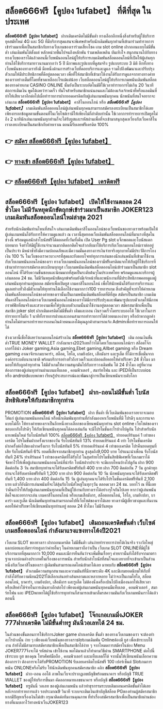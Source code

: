 # สล็อต666ฟรี【คูปอง 1ufabet】  ที่ดีที่สุด ในประเทศ

**สล็อต666ฟรี【คูปอง 1ufabet】** ฝากเติมเครดิตไม่มีขั้นต่ำ  ทางเลือกอีกหนึ่งสิ่งสำหรับผู้ใช้บริการยุคสมัยใหม่ 4G และ 5G ที่มีบริการสุดแสนจะพิเศษสำหรับนักเดิมพันทุกท่านที่เข้ามาร่วมทำรายการเข้าร่วมมาเพื่อเป็นสมาชิกกับทางเว็บเกมของเราร่วมเสี่ยงโชค เกม slot online ฝากถอนแบบไม่มีขั้นต่ำ เล่นเดิมพันได้ตั้งแต่ หลักหน่วยขึ้นไปจนถึงหลักพัน ร่วมเพลิดเพลิน บันเทิงใจ สนุกสนานไปกับทางทางเว็บของเราได้แล้วตอนนี้เว็บพนันออนไลน์ผู้ให้บริการเกมเดิมพันสล็อตออนไลน์ที่เปิดให้ผู้เล่นทุกท่านได้ใช้บริการมายาวนานมากกว่า 5 ปี มีภาพและรูปแบบที่ดูสมจริง รูปแบบระบบ 3 มิติ
อีกทั้งทางเว็บพนันของทางเรายังมี มือหนึ่งด้านการสร้างเว็บที่คอยบริการและดูแล  รวมไปถึงพัฒนาและปรับปรุงตัวเกมให้มีประสิทธิภาพที่ดีอยู่ตลอดเวลา เพื่อที่ให้สมาชิกที่เข้ามาใช้งานได้รับการดูแลจากทางทางค่ายของเราอย่างเต็มที่โดยที่ขาดเหลืออะไรแม้แต่น้อย เว็บสล็อตออนไลน์ผู้ให้บริการเกมพนันเดิมพันสล็อตของทางค่ายเกม CASINO ONLINE นั้นยังเป็นระบบอัตโนมัติใช้เวลาทำรายการไม่เกิน 20 วินาที ต่อการเติมเงิน พูดได้เลยว่ารวดเร็ว ทันใจสำหรับสมาชิกแน่นอนและไม่ต้องแจ้งเจ้าหน้าที่หรือแอดมินที่ทำให้เสียเวลาอีกต่อไปเมื่อทำรายการฝากยอดเครดิตกับผู้เล่นเกมพนันทุกคน
นักพนันที่สนใจอยากจะเล่นเกม **สล็อต666ฟรี【คูปอง 1ufabet】** คาสิโนออนไลน์ หรือ ***สล็อต666ฟรี【คูปอง 1ufabet】*** เกมเดิมพันสล็อตออนไลน์ผู้เล่นพนันทุกคนสามารถสมัครลงทะเบียนเป็นสมาชิกได้เลยเพียงกรอกข้อมูลตามขั้นตอนที่ในเว็บไซต์เรามีให้เพียงไม่กี่ลำดับเท่านั้น ใช้เวลาการทำรายการเปิดยูสไม่ถึง 2 นาทีนักเล่นเกมพนันทุกท่านก็จะได้รับยูสและรหัสผ่านเพื่อที่จะเข้ามาสนุกสุดเหวี่ยงกับเว็บคาสิโนเราลงทะเบียนเป็นสมาชิกกับค่ายเราณ ตอนนี้รับเลยฟรีเครดิต 100%

## 👉 [สมัคร สล็อต666ฟรี【คูปอง 1ufabet】](https://archa888.com/)
## 👉 [ทางเข้า สล็อต666ฟรี【คูปอง 1ufabet】](https://archa888.com/)
## 👉 [สล็อต666ฟรี【คูปอง 1ufabet】 เครดิตฟรี](https://archa888.com/)

## สล็อต666ฟรี【คูปอง 1ufabet】 เปิดให้ใช้งานตลอด  24 ชั่วโมง ไม่มีวันหยุดนักขัตฤกษ์เข้าร่วมมาเป็นสมาชิก JOKER123 เกมเดิมพันสล็อตออนไลน์ใหม่ล่าสุด 2021

สำหรับนักเดิมพันท่านไหนที่สนใจ เล่นเกมเดิมพันคาสิโนออนไลน์ของเว็บพนันของทางเราพร้อมเปิดให้ผู้เล่นเกมพนันได้รับการให้ความดูแลแล้ว ณ เวลานี้สุดยอดเว็บเดิมพันสล็อตออนไลน์ที่มาแรงที่สุดในช่วงนี้ พร้อมดูแลนักล่าโบนัสฟรีได้ตลอดทั้งวันทั้งคืน เปิด User Pg slot แจ็กพอตและโบนัสแตกบ่อยมาก จึงทำให้มีผู้ใช้งานจำนวนมากติดอกติดใจแล้วกลับมาใช้บริการกับเว็บเกมออนไลน์เราต่ออยู่เป็นประจำ มิหนำซ้ำยังมีความปลอดภัยและมีความมั่นคงทางการเงินจ่ายจริงทุกบาทไม่มีประวัติการโกงเงิน 100 % ในเว็บของเราควบวงจรที่สุดและยังตอบโจทย์ทุกการเล่นของนักเล่นพนันที่เข้ามาใช้งานกับเว็บเกมพนันออนไลน์ของเรา
ทางเว็บเกมพนันออนไลน์ของเรามีฟรีเครดิตแจกให้กับผู้ที่ใช้บริการที่เข้ามาทำรายการสมัครลงทะเบียนทุกยูส เว็บเกมพนันเดิมพันสล็อตออนไลน์เข้าร่วมมาเป็นสมาชิก slot ออนไลน์ ที่ได้รับความชื่นชอบและนิยมมากที่สุดเป็นระดับต้นๆในประเทศไทย พร้อมดูแลและบริการผู้เล่นตลอด 24 ชม. ไม่มีวันหยุดนักขัตฤกษ์พร้อมยังมีเจ้าหน้าที่และพนักงานที่มีประสิทธิภาพคอยดูแลผู้เล่นพนันทุกท่านอยู่ตลอด สมัครเพื่อเปิดยูส เกมคาสิโนออนไลน์ เพื่อให้นักพนันได้รับการบริการและดูแลอย่างทั่วถึงมีตัวเกมให้ทุกท่านได้เลือกใช้งานมากกว่า100 รายการเกม
สิ่งสำคัญที่จะทำให้ค่ายเกมเดิมพันสล็อตออนไลน์ของค่ายของเรานั้นเป็นเกมพนันเดิมพันสล็อตที่ดีที่สุด สมัครเป็นสมาชิก  เกมเดิมพันคาสิโนออนไลน์ทางเว็บเกมพนันออนไลน์ของเราได้มีการปรับปรุงและพัฒนารูปแบบตัวเกมให้มีภาพกราฟฟิกที่สมจริงและสวยงามเพื่อให้รูปแบบตัวเกมนั้นน่าใช้งานอยู่ตลอดเวลา สมัครสมาชิกเพื่อเป็นสมาชิก joker slot ฝากเติมเครดิตไม่มีขั้นต่ำ เติมและถอน เงินรวดเร็วโดยระบบออโต้ ใช้เวลาในการทำรายการไม่ถึง 1 นาทีทั้งรายการฝากและถอนสามารถทำรายการได้ด้วยตนเองง่ายๆ หรือถ้าหากลูกค้าท่านใดไม่สามารถทำรายการถอนเงินด้วยตนเองได้คุณลูกค้าสามารถแจ้ง Adminเพื่อทำรายการถอนให้ได้

ช่วงเวลานี้เชื่อได้เลยว่าเกมออนไลน์สร้างเงิน **สล็อต666ฟรี【คูปอง 1ufabet】** เติม ถอนเงินขั้นต่ำTRUE MONEY WALLET กำลังมาแรง2021เลยก็ว่าได้โดยเว็บเกมออนไลน์เรา สล็อตโจ๊กเกอร์ได้นำ  Joker gaming,Asia gaming,Ebet gaming,Allbet gaming หรือ Dream gaming อาณาจักรเกมบาคาร่า, สล็อต, ไฮโล, เกมยิงปลา, เสือมังกร และรูเล็ต ที่ได้การเชื่อมั่นจากองค์กรระบดับนานาชาติ พร้อมบริการอย่างทั่วถึงรวดเร็วและปลอดภัยคอยให้คำปรึกษา 24 ชั่วโมง มามอบให้กับลูกค้าทุกท่าน ได้มีตัวเกมให้ความสนุกมันไปกับการวางเดิมพัน ได้ 24 ชั่วโมง อยู่ที่ความต้องการของผู้เล่นทุกท่านผ่านบนแท็บเลต , คอมพิวเตอร์ , สมาร์ทโฟน และ iPEDที่เป็นระบบios หรือ androidแบบพกพา เรียนรู้ประสบการณ์และพัฒนาสู่การเป็นเซียนพนันระบดับโลก

## สล็อต666ฟรี【คูปอง 1ufabet】 ฝาก-ถอนไม่มีขั้นต่ำ โบนัสสิทธิพิเศษให้กับสมาชิกทุกท่าน

 PROMOTION  **สล็อต666ฟรี【คูปอง 1ufabet】** ฝาก ขั้นต่ำ ที่เว็บเดิมพันของเราอยากจะมอบให้แก่  ผู้เล่นเกมพนันออนไลน์ หรือนักเดิมพันทุกท่านที่กำลังมองหาเว็บพนันที่มี โปรดีๆ และการแจกแบบไม่กั๊ก ให้ทางค่ายของเราเป็นอีกหนึ่งทางเลือกของเซียนพนันทุกท่าน slot online เว็บไซต์ของเรา ขอบอกกับโปรดีๆ ให้กับเซียนพนันทุกคนได้ลองเล่นกัน จะมีโปรโมชั่นอะไรบ้างไปดูกัน
โปรสำหรับนักแทงพนันใหม่ รับโบนัสทันที 100% [สล็อต666ฟรี【คูปอง 1ufabet】](https://archa888.com/) ทำยอดเทิร์นแค่ 1 เท่าของเครดิต
โปรโมชั่นฝากครั้งแรกของวัน รับโบนัสทันที 13% ทำยอดเทิร์นแค่ 4 เท่า
โปรโมชั่นเครดิตฝากครั้งต่อไปของฝากครั้งแรก รับโบนัสทันที 5% ทำยอดเทิร์นแค่ 4 เท่าของเครดิต
โปรคืนยอดทุนที่เสีย รับโบนัสทันที 6% ยอดที่เสียจากสมาชิกทุกท่าน สูงสุดถึง9,000 บาท
โปรแนะนำเพื่อน รับโบนัสทันที 24% ทำเทิร์นแค่ 1 เท่าของเครดิตที่ได้รับไป
ในสุดท้ายโปรโมชั่นสิทธิพิเศษที่เว็บเกมเราได้จัดหาไว้ให้เพื่อผู้เล่นเกมพนันออนไลน์ที่น่ารัก โบนัสฝากประจำ จะมีแบบไหนบ้างไปดูกัน
ฝาก 900 ติดต่อกัน 3 วัน สมาชิกทุกท่านจะได้รับเครดิตฟรีทันที 400 บาท
ฝาก 700 ติดต่อกัน 7 วัน ลูกค้าทุกท่านจะได้รับเครดิตฟรีทันที 1,200 บาท
ฝาก 900 ติดต่อกัน 10 วัน นักพนันทุกคนจะได้รับเครดิตฟรีทันที 1,400 บาท
ฝาก 400 ติดต่อกัน 15 วัน ผู้เล่นทุกคนจะได้รับโปรโมชั่นเครดิตฟรีทันที 2,100 บาท
แล้วก็ยังมีการเล่นพนันที่จะได้ลุ้นรับโบนัสใหญ่ในทุกๆวัน ตลอดเวลา 24 ชม. บอกไว้ ณ ที่นี้เลยว่าคืนกำไรให้กับผู้เล่นเกมพนันทุกคนที่เป็นผู้ใช้งานกับทางเราได้อย่างจุใจกันไปเลย หากว่าผู้เล่นพนันติดใจและอยากจะเล่น เกมคาสิโนออนไลน์ หรือเกมเสือมังกร, สล็อตออนไลน์, ไฮโล, เกมยิงปลา, บาคาร่า และรูเล็ต นักเดิมพันทุกท่านสามารถกดไปที่เว็บไซต์ของเราได้เลย ทางเรามีผู้เชี่ยวชาญและทีมงานคอยให้คำปรึกษาให้เซียนพนันทุกท่านอยู่ ตลอด 24 ชั่วโมง ไม่มีวันหยุด

## สล็อต666ฟรี【คูปอง 1ufabet】 เติมถอนเครดิตขั้นต่ำ  เว็บไซต์เกมสล็อตออนไลน์ กำลังมาแรงแซงทางโค้งปี2021

เว็บเกม SLOT ของทางเรา ฝากถอนเครดิต ไม่มีขั้นต่ำ เล่นง่ายทำรายการง่ายได้เงินจริง รางวัลใหญ่แตกบ่อยและอัตราจ่ายสูงกว่าค่ายอื่นๆ ในค่ายเกมเราถือว่าเป็น เว็บเกม SLOT ONLINEที่มีผู้ใช้บริการมากที่สุดมากกว่า 10,000 คนและมีการยืนยันว่าจะเพิ่มขึ้นเรื่อยๆ ค่ายเรานั้นยังได้รับจากมาตราฐานจากบ่อนต่างประเทศในเรื่องของการพนัน สำหรับนักล่าโบนัสที่สนใจและอยากที่จะเข้ามาเป็นส่วนหนึ่งกับเว็บคาสิโนของเรา ผู้เดิมพันสามารถแอดไลน์เข้ามาได้เลย
	มาพบกับ **สล็อต666ฟรี【คูปอง 1ufabet】** ตัวเกมมีความสนุกสนานและความมันส์ที่มีภาพระดับ 4K และมีเกมยอดนิยมให้กับที่กำลังได้รับความนิยม2021ได้เลือกเล่นอย่างล้นหลามและหลากหลาย  ไม่ว่าจะเป็นเกมไฮโล, สล็อตออนไลน์, บาคาร่า, เกมยิงปลา, เสือมังกร และรูเล็ต ไม่ต้องนั่งเครื่องบินไปถึงเมืองนอกให้เสียเวลา หรือเสียค่าใช้จ่ายในการเดินทางอีกต่อไป เพียงแค่ผู้เล่นเกมพนันทุกคนมีแท็บเลต , คอมพิวเตอร์ , สมาร์ทโฟน และ iPEDพกพาได้ผู้ใช้บริการทุกท่านก็สามารถเข้ามาลิ้มรสความมันกับเว็บเกมพนันเราได้แล้วตอนนี้

## สล็อต666ฟรี【คูปอง 1ufabet】 โจ๊กเกอเกมมิ่งJOKER 777ฝากเครดิต ไม่มีขั้นต่ำทรู มันนี่วอเลทได้ 24 ชม.

ในส่วนของขั้นตอนการใช้บริการJoker game ฝากเครดิต ขั้นต่ำ ของทางเว็บเกมของเรา จะต้องทำอะไรบ้างนั้น ง่าย ๆ เพียงแค่เว็บพนันของทางเราslotเกมเดิมพัน Onlineต้องมี ยูส เพื่อเข้าระบบใช้งาน ถ้ายังไม่มีสามารถสมัครสมาชิกเพื่อเป็นสมาชิกได้ง่าย ๆ จากโหมดการสมัครในช่อง Menu JOKER777จึงจะได้ รหัสผ่าน เข้าใช้งาน พอได้มาแล้วก็ทำตามวิธีผ่าน SMARTPHONE ต่อไปนี้
เข้าระบบ ยูส  ของคุณ โทรศัพท์มือถือ , คอมพิวเตอร์ และแท็บเลตก็ได้
จากนั้นให้เซียนพนันเลือกความต้องการว่า ต้องการจะได้รับPROMOTION รับเลยเครดิตโบนัสฟรี 100 เปอร์เซ็นต์  Slotเกมการพนัน ONLONEหรือไม่รับ
ให้นักเดิมพันทุกคนสมัครสมาชิก คลิก **สล็อต666ฟรี【คูปอง 1ufabet】** ฝาก-ถอน ออโต้ ภาพในเว็บจะปรากฏเลขบัญชีพร้อมธนาคาร หรือบัญชี TRUE WALLET ของผู้ให้บริการขึ้นมา
คัดลอกหมายเลขธนาคาร หรือบัญชี **สล็อต666ฟรี【คูปอง 1ufabet】** ทรูมันนี่ วอเลท ของผู้เล่นเกมพนัน แล้วทำธุรกรรมระบบเติมถอนเครดิตขั้นต่ำได้เลย
หลังจากทำรายการแล้ว รอประมาณ9 วินาที ระบบจะเติมเงินเข้าบัญชีสล็อต PGของท่านผู้สมัครสมาชิก
หากมีปัญหาเรื่องเงินไม่เข้า กรุณาติดต่อทีมงานคุณภาพ ที่ทำเรื่องสมัครสมาชิกเพื่อเป็นสมาชิกผ่านช่องทางที่แนบเอาไว้ทางหน้าเว็บJOKER123


